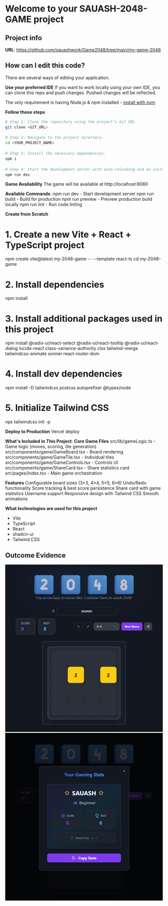 # Welcome to your SAUASH-2048-GAME project

## Project info
**URL**: https://github.com/sauashwork/Game2048/tree/main/my-game-2048

## How can I edit this code?
There are several ways of editing your application.

**Use your preferred IDE**
If you want to work locally using your own IDE, you can clone this repo and push changes. Pushed changes will be reflected.

The only requirement is having Node.js & npm installed - [install with nvm](https://github.com/nvm-sh/nvm#installing-and-updating)

**Follow these steps**
```sh
# Step 1: Clone the repository using the project's Git URL.
git clone <GIT_URL>

# Step 2: Navigate to the project directory.
cd <YOUR_PROJECT_NAME>

# Step 3: Install the necessary dependencies.
npm i

# Step 4: Start the development server with auto-reloading and an instant preview.
npm run dev
```

**Game Availability**
The game will be available at http://localhost:8080

**Available Commands**:
npm run dev - Start development server
npm run build - Build for production
npm run preview - Preview production build locally
npm run lint - Run code linting

**Create from Scratch**
# 1. Create a new Vite + React + TypeScript project
npm create vite@latest my-2048-game -- --template react-ts
cd my-2048-game

# 2. Install dependencies
npm install

# 3. Install additional packages used in this project
npm install @radix-ui/react-select @radix-ui/react-tooltip @radix-ui/react-dialog lucide-react class-variance-authority clsx tailwind-merge tailwindcss-animate sonner react-router-dom

# 4. Install dev dependencies
npm install -D tailwindcss postcss autoprefixer @types/node

# 5. Initialize Tailwind CSS
npx tailwindcss init -p


**Deploy to Production**
Vercel deploy


**What's Included in This Project**:
**Core Game Files**
src/lib/gameLogic.ts - Game logic (moves, scoring, tile generation)
src/components/game/GameBoard.tsx - Board rendering
src/components/game/GameTile.tsx - Individual tiles
src/components/game/GameControls.tsx - Controls UI
src/components/game/ShareCard.tsx - Share statistics card
src/pages/Index.tsx - Main game orchestration


**Features**
Configurable board sizes (3×3, 4×4, 5×5, 6×6)
Undo/Redo functionality
Score tracking & best score persistence
Share card with game statistics
Username support
Responsive design with Tailwind CSS
Smooth animations


**What technologies are used for this project**
- Vite
- TypeScript
- React
- shadcn-ui
- Tailwind CSS

## Outcome Evidence
![Game Board](my-game-2048/image.png)
![Score Share](my-game-2048/image-1.png)